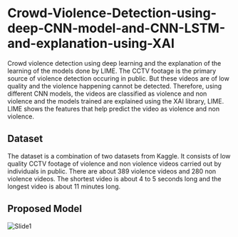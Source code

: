 # Crowd-Violence-Detection-using-deep-CNN-model-and-CNN-LSTM-and-explanation-using-XAI

Crowd violence detection using deep learning and the explanation of the learning of the models done by LIME. The CCTV footage is the primary source of violence detection occuring in public. But these videos are of low quality and the violence happening cannot be detected. Therefore, using different CNN models, the videos are classified as violence and non violence and the models trained are explained using the XAI library, LIME. LIME shows the features that help predict the video as violence and non violence.


## Dataset
The dataset is a combination of two datasets from Kaggle. It consists of low quality CCTV footage of violence and non violence videos carried out by individuals in public. There are about 389 violence videos and 280 non violence videos. The shortest video is about 4 to 5 seconds long and the longest video is about 11 minutes long.


## Proposed Model

![Slide1](https://user-images.githubusercontent.com/56185553/201461128-0db91ea0-53c9-43b1-9bb4-d356efd7c2aa.JPG)

